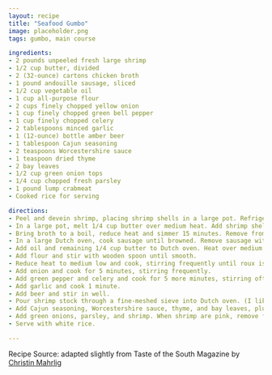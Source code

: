 ```yaml
---
layout: recipe
title: "Seafood Gumbo"
image: placeholder.png
tags: gumbo, main course

ingredients:
- 2 pounds unpeeled fresh large shrimp
- 1/2 cup butter, divided
- 2 (32-ounce) cartons chicken broth
- 1 pound andouille sausage, sliced
- 1/2 cup vegetable oil
- 1 cup all-purpose flour
- 2 cups finely chopped yellow onion
- 1 cup finely chopped green bell pepper
- 1 cup finely chopped celery
- 2 tablespoons minced garlic
- 1 (12-ounce) bottle amber beer
- 1 tablespoon Cajun seasoning
- 2 teaspoons Worcestershire sauce
- 1 teaspoon dried thyme
- 2 bay leaves
- 1/2 cup green onion tops
- 1/4 cup chopped fresh parsley
- 1 pound lump crabmeat
- Cooked rice for serving

directions:
- Peel and devein shrimp, placing shrimp shells in a large pot. Refrigerate shrimp until needed.
- In a large pot, melt 1/4 cup butter over medium heat. Add shrimp shells and cook until pink. Then add broth.
- Bring broth to a boil, reduce heat and simmer 15 minutes. Remove from heat and keep warm until needed.
- In a large Dutch oven, cook sausage until browned. Remove sausage with a slotted spoon and set aside.
- Add oil and remaining 1/4 cup butter to Dutch oven. Heat over medium heat until butter is completely melted.
- Add flour and stir with wooden spoon until smooth.
- Reduce heat to medium low and cook, stirring frequently until roux is a dark caramel color. This will take 30 to 40 minutes.
- Add onion and cook for 5 minutes, stirring frequently.
- Add green pepper and celery and cook for 5 more minutes, stirring often.
- Add garlic and cook 1 minute.
- Add beer and stir in well.
- Pour shrimp stock through a fine-meshed sieve into Dutch oven. (I like to add it in 3 separate additions, mixing well between additions.
- Add Cajun seasoning, Worcestershire sauce, thyme, and bay leaves, plus the reserved andouille sausage. Bring to a boil. Reduce heat to medium-low, cover and simmer for 1 1/2 hours.
- Add green onions, parsley, and shrimp. When shrimp are pink, remove from heat and stir in crabmeat.
- Serve with white rice.

---
```

Recipe Source: adapted slightly from Taste of the South Magazine by [Christin Mahrlig](https://spicysouthernkitchen.com/wprm_print/14583)